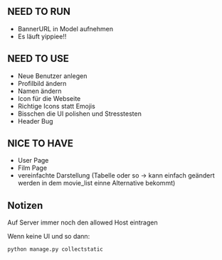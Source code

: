 ## NEED TO RUN
- BannerURL in Model aufnehmen
- Es läuft yippiee!!

## NEED TO USE

- Neue Benutzer anlegen
- Profilbild ändern
- Namen ändern
- Icon für die Webseite
- Richtige Icons statt Emojis
- Bisschen die UI polishen und Stresstesten
- Header Bug 

## NICE TO HAVE

- User Page
- Film Page
- vereinfachte Darstellung (Tabelle oder so -> kann einfach geändert werden in dem movie_list einne Alternative bekommt)

## Notizen

Auf Server immer noch den allowed Host eintragen

Wenn keine UI und so dann:

```bash
python manage.py collectstatic
```

